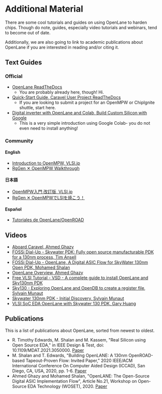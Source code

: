 # Additional Material
There are some cool tutorials and guides on using OpenLane to harden chips. Though do note, guides, especially video tutorials and webinars, tend to become out of date.

Additionally, we are also going to link to academic publications about OpenLane if you are interested in reading and/or citing it.

## Text Guides
### Official
- [OpenLane ReadTheDocs](https://openlane.readthedocs.io/)
    - You are probably already here, though! Hi.
- [Quick-Start Guide, Caravel User Project ReadTheDocs](https://caravel-harness.readthedocs.io/en/latest/getting-started.html#quick-start-for-user-projects)
    - If you are looking to submit a project for an OpenMPW or ChipIgnite shuttle, start here.
- [Digital inverter with OpenLane and Colab, Build Custom Silicon with Google](https://developers.google.com/silicon/guides/digital-inverter-openlane)
    - This is a very simple introduction using Google Colab- you do not even need to install anything!

### Community
#### English
- [Introduction to OpenMPW, VLSI.jp](https://vlsi.jp/Introduction_to_OpenMPW.html#introduction-to-openmpw)
- [RgGen ✕ OpenMPW Walkthrough](https://vlsi.jp/RgGenxOpenMPW_eng.html#rggen--openmpw-walkthrough)

#### 日本語
- [OpenMPW入門 改訂版, VLSI.jp](https://vlsi.jp/OpenMPW.html)
- [RgGen ✕ OpenMPWでLSIを焼こう！](https://vlsi.jp/RgGenxOpenMPW.html)

#### Español
- [Tutoriales de OpenLane/OpenROAD](https://lima-ucr.github.io/)

## Videos
- [Aboard Caravel, Ahmed Ghazy](https://www.youtube.com/watch?v=9QV8SDelURk)
- [FOSSi Dial-Up - Skywater PDK: Fully open source manufacturable PDK for a 130nm process, Tim Ansell](https://www.youtube.com/watch?v=EczW2IWdnOM&)
- [FOSSi Dial-Up - OpenLane, A Digital ASIC Flow for SkyWater 130nm Open PDK, Mohamed Shalan](https://www.youtube.com/watch?v=Vhyv0eq_mLU)
- [OpenLane Overview, Ahmed Ghazy](https://www.youtube.com/watch?v=d0hPdkYg5QI)
- [Free VLSI Tutorial - VSD - A complete guide to install OpenLane and Sky130nm PDK](https://www.udemy.com/course/vsd-a-complete-guide-to-install-openlane-and-sky130nm-pdk)
- [Sky130 - Exploring OpenLane and OpenDB to create a register file, Sylvain Munaut](https://www.youtube.com/watch?v=AT_LcmaCZmw)
- [Skywater 130nm PDK - Initial Discovery, Sylvain Munaut](https://www.youtube.com/watch?v=gRYBdTXbxiU)
- [VLSI SoC EDA OpenLane with Skywater 130 PDK, Gary Huang](https://www.youtube.com/watch?v=QnJzoJjC7RQ)

## Publications
This is a list of publications about OpenLane, sorted from newest to oldest.

- R. Timothy Edwards, M. Shalan and M. Kassem, "Real Silicon using Open Source EDA," in IEEE Design & Test, doi: 10.1109/MDAT.2021.3050000. [Paper](https://ieeexplore.ieee.org/document/9336682)
- M. Shalan and T. Edwards, "Building OpenLANE: A 130nm OpenROAD-based Tapeout-Proven Flow: Invited Paper," 2020 IEEE/ACM International Conference On Computer Aided Design (ICCAD), San Diego, CA, USA, 2020, pp. 1-6. [Paper](https://ieeexplore.ieee.org/document/9256623/)
- Ahmed Ghazy and Mohamed Shalan, "OpenLANE: The Open-Source Digital ASIC Implementation Flow", Article No.21, Workshop on Open-Source EDA Technology (WOSET), 2020. [Paper](https://github.com/woset-workshop/woset-workshop.github.io/blob/master/PDFs/2020/a21.pdf)
